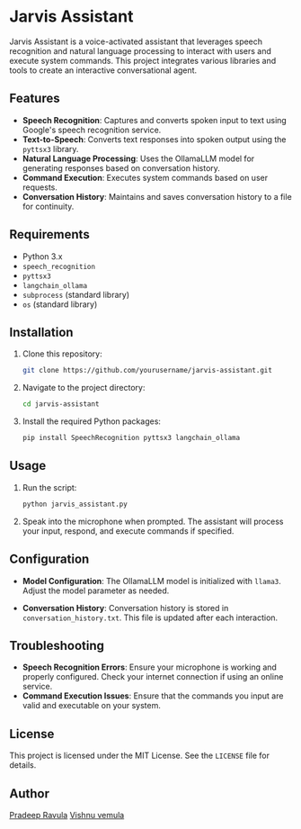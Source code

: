 # Jarvis Assistant

Jarvis Assistant is a voice-activated assistant that leverages speech recognition and natural language processing to interact with users and execute system commands. This project integrates various libraries and tools to create an interactive conversational agent.

## Features

- **Speech Recognition**: Captures and converts spoken input to text using Google's speech recognition service.
- **Text-to-Speech**: Converts text responses into spoken output using the `pyttsx3` library.
- **Natural Language Processing**: Uses the OllamaLLM model for generating responses based on conversation history.
- **Command Execution**: Executes system commands based on user requests.
- **Conversation History**: Maintains and saves conversation history to a file for continuity.

## Requirements

- Python 3.x
- `speech_recognition`
- `pyttsx3`
- `langchain_ollama`
- `subprocess` (standard library)
- `os` (standard library)

## Installation

1. Clone this repository:
    ```bash
    git clone https://github.com/yourusername/jarvis-assistant.git
    ```
2. Navigate to the project directory:
    ```bash
    cd jarvis-assistant
    ```
3. Install the required Python packages:
    ```bash
    pip install SpeechRecognition pyttsx3 langchain_ollama
    ```

## Usage

1. Run the script:
    ```bash
    python jarvis_assistant.py
    ```
2. Speak into the microphone when prompted. The assistant will process your input, respond, and execute commands if specified.

## Configuration

- **Model Configuration**: The OllamaLLM model is initialized with `llama3`. Adjust the model parameter as needed.

- **Conversation History**: Conversation history is stored in `conversation_history.txt`. This file is updated after each interaction.

## Troubleshooting

- **Speech Recognition Errors**: Ensure your microphone is working and properly configured. Check your internet connection if using an online service.
- **Command Execution Issues**: Ensure that the commands you input are valid and executable on your system.

## License

This project is licensed under the MIT License. See the `LICENSE` file for details.

## Author

[Pradeep Ravula](https://github.com/pradeepravula8)
[Vishnu vemula](https://github.com/vishnu8299)
